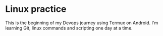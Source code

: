 # Linux practice
This is the beginning of my Devops journey using Termux on Android.
I'm learning Git, linux commands and scripting one day at a time.
